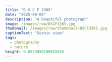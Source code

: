 ```yaml
---
title: "D S C F 3365"
date: "2025-08-09"
description: "A beautiful photograph"
image: /images/raw/DSCF3365.jpg
thumbnail: /images/raw/thumbnail/DSCF3365.jpg
captionText: "Scenic view"
tags:
  - photography
  - nature
height: 0.6553950199815555
---
```

